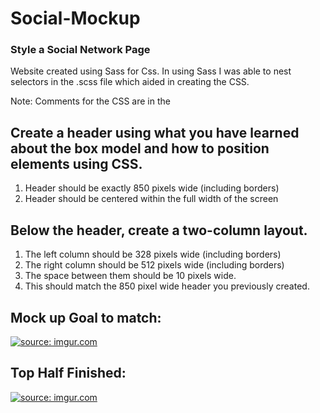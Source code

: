 # Social-Mockup
### Style a Social Network Page
Website created using Sass for Css. In using Sass I was able to nest selectors in the .scss file which aided in creating the CSS. 

Note: Comments for the CSS are in the 


## Create a header using what you have learned about the box model and how to position elements using CSS. 

1. Header should be exactly 850 pixels wide (including borders)
2. Header should be centered within the full width of the screen

## Below the header, create a two-column layout. 

1. The left column should be 328 pixels wide (including borders)
2. The right column should be 512 pixels wide (including borders)
3. The space between them should be 10 pixels wide.
4. This should match the 850 pixel wide header you previously created.


## Mock up Goal to match:
<a href="https://imgur.com/PKAE7L2"><img src="https://i.imgur.com/PKAE7L2.png" title="source: imgur.com" /></a>

## Top Half Finished:
<a href="https://imgur.com/Lh6WAyJ"><img src="https://i.imgur.com/Lh6WAyJ.png" title="source: imgur.com" /></a>
